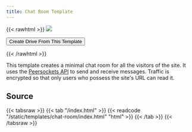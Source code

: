 ```yaml
---
title: Chat Room Template
---
```


{{< rawhtml >}}
<img class="template-thumb" src="/templates/chat-room.png">

<button class="create-drive">Create Drive From This Template</button>

<script>
  const TEMPLATE_ROOT = '/templates/chat-room'
  const TEMPLATE_TITLE = 'My Chat Room'
  window.TEMPLATE_FILES = [
    '/index.html'
  ]
</script>
<script src="/templates/index.js"></script>
{{< /rawhtml >}}

This template creates a minimal chat room for all the visitors of the site. It uses the [Peersockets API](https://docs.beakerbrowser.com/apis/beaker.peersockets) to send and receive messages. Traffic is encrypted so that only users who possess the site's URL can read it.

## Source

{{< tabsraw >}}
{{< tab "/index.html" >}}
{{< readcode "/static/templates/chat-room/index.html" "html" >}}
{{< /tab >}}
{{< /tabsraw >}}